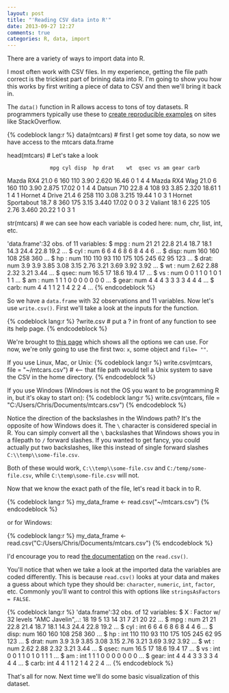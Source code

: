 ```yaml
---
layout: post
title: "'Reading CSV data into R'"
date: 2013-09-27 12:27
comments: true
categories: R, data, import
---
```


There are a variety of ways to import data into R.

I most often work with CSV files.  In my experience, getting the file path
correct is the trickiest part of brining data into R.  I'm going to show you how
this works by first writing a piece of data to CSV and then we'll bring it back
in.

The `data()` function in R allows access to tons of toy datasets.  R programmers
typically use these to [create reproducible examples](http://stackoverflow.com/questions/5963269/how-to-make-a-great-r-reproducible-example) on sites like StackOverflow.

{% codeblock lang:r %}
data(mtcars) # first I get some toy data, so now we have access to the mtcars
data.frame

head(mtcars) # Let's take a look

                  mpg cyl disp  hp drat    wt  qsec vs am gear carb
Mazda RX4         21.0   6  160 110 3.90 2.620 16.46  0  1 4    4
Mazda RX4 Wag     21.0   6  160 110 3.90 2.875 17.02  0  1 4    4
Datsun 710        22.8   4  108  93 3.85 2.320 18.61  1  1 4    1
Hornet 4 Drive    21.4   6  258 110 3.08 3.215 19.44  1  0 3    1
Hornet Sportabout 18.7   8  360 175 3.15 3.440 17.02  0  0 3    2
Valiant           18.1   6  225 105 2.76 3.460 20.22  1  0 3    1

str(mtcars) # we can see how each variable is coded here: num, chr, list, int,
etc.

'data.frame':32 obs. of  11 variables:
  $ mpg : num  21 21 22.8 21.4 18.7 18.1 14.3 24.4 22.8 19.2 ...
  $ cyl : num  6 6 4 6 8 6 8 4 4 6 ...
  $ disp: num  160 160 108 258 360 ...
  $ hp  : num  110 110 93 110 175 105 245 62 95 123 ...
  $ drat: num  3.9 3.9 3.85 3.08 3.15 2.76 3.21 3.69 3.92 3.92 ...
  $ wt  : num  2.62 2.88 2.32 3.21 3.44 ...
  $ qsec: num  16.5 17 18.6 19.4 17 ...
  $ vs  : num  0 0 1 1 0 1 0 1 1 1 ...
  $ am  : num  1 1 1 0 0 0 0 0 0 0 ...
  $ gear: num  4 4 4 3 3 3 3 4 4 4 ...
  $ carb: num  4 4 1 1 2 1 4 2 2 4 ...
{% endcodeblock %}

So we have a `data.frame` with 32 observations and 11 variables.  Now let's
use `write.csv()`. First we'll take a look at the inputs for the function.

{% codeblock lang:r %}
?write.csv # put a ? in front of any function to see its help page.
{% endcodeblock %}

We're brought to [this page](http://stat.ethz.ch/R-manual/R-devel/library/utils/html/write.table.html) which shows all the options we can use.  For now,
we're only going to use the first two: `x`, some object and `file= ""`.

If you use Linux, Mac, or Unix:
{% codeblock lang:r %}
write.csv(mtcars, file = "~/mtcars.csv") # <-- that file path would tell a Unix
system to save the CSV in the home directory.
{% endcodeblock %}

If you use Windows (Windows is not the OS you want to be programming R in, but
it's okay to start on):
{% codeblock lang:r %}
write.csv(mtcars, file = "C:/Users/Chris/Documents/mtcars.csv")
{% endcodeblock %}

Notice the direction of the backslashes in the Windows path?  It's the opposite
of how Windows does it.  The `\` character is considered special in R.  You can
simply convert all the `\` backslashes that Windows shows you in a filepath to
`/` forward slashes.  If you wanted to get fancy, you could actually put two
backslashes, like this instead of single forward slashes `C:\\temp\\some-file.csv`.

Both of these would work, `C:\\temp\\some-file.csv` and `C:/temp/some-file.csv`,
while `C:\temp\some-file.csv` will not.

Now that we know the exact path of the file, let's read it back in to R.

{% codeblock lang:r %}
my_data_frame <- read.csv("~/mtcars.csv")
{% endcodeblock %}

or for Windows:

{% codeblock lang:r %}
my_data_frame <- read.csv("C:/Users/Chris/Documents/mtcars.csv")
{% endcodeblock %}

I'd encourage you to read [the documentation](http://stat.ethz.ch/R-manual/R-devel/library/utils/html/read.table.html) on the `read.csv()`.

You'll notice that when we take a look at the imported data the variables are
coded differently.  This is because `read.csv()` looks at your data and makes a
guess about which type they should be: `character`, `numeric`, `int`, `factor`,
etc.  Commonly you'll want to control this with options like `stringsAsFactors =
FALSE`.

{% codeblock lang:r %}
'data.frame':32 obs. of  12 variables:
   $ X   : Factor w/ 32 levels "AMC Javelin",..: 18 19 5 13 14 31 7 21 20 22 ...
   $ mpg : num  21 21 22.8 21.4 18.7 18.1 14.3 24.4 22.8 19.2 ...
   $ cyl : int  6 6 4 6 8 6 8 4 4 6 ...
   $ disp: num  160 160 108 258 360 ...
   $ hp  : int  110 110 93 110 175 105 245 62 95 123 ...
   $ drat: num  3.9 3.9 3.85 3.08 3.15 2.76 3.21 3.69 3.92 3.92 ...
   $ wt  : num  2.62 2.88 2.32 3.21 3.44 ...
   $ qsec: num  16.5 17 18.6 19.4 17 ...
   $ vs  : int  0 0 1 1 0 1 0 1 1 1 ...
   $ am  : int  1 1 1 0 0 0 0 0 0 0 ...
   $ gear: int  4 4 4 3 3 3 3 4 4 4 ...
   $ carb: int  4 4 1 1 2 1 4 2 2 4 ...
{% endcodeblock %}

That's all for now.  Next time we'll do some basic visualization of this
dataset.







